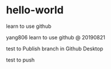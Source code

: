 # hello-world
learn to use github

yang806 learn to use github @ 20190821

test to Publish branch in Github Desktop

test to push
